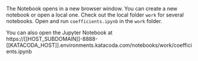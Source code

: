 
The Notebook opens in a new browser window. You can create a new notebook or open a local one. Check out the local folder `work` for several notebooks. Open and run `coefficients.ipynb` in the `work` folder.

You can also open the Jupyter Notebook at https://[[HOST_SUBDOMAIN]]-8888-[[KATACODA_HOST]].environments.katacoda.com/notebooks/work/coefficients.ipynb